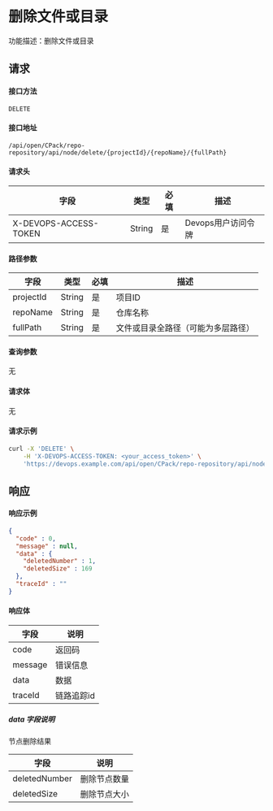 # 删除文件或目录

功能描述：删除文件或目录



## 请求

#### 接口方法

`DELETE`

#### 接口地址

`/api/open/CPack/repo-repository/api/node/delete/{projectId}/{repoName}/{fullPath}`

#### 请求头

| 字段                  | 类型   | 必填 | 描述               |
| --------------------- | ------ | ---- | ------------------ |
| X-DEVOPS-ACCESS-TOKEN | String | 是   | Devops用户访问令牌 |

#### 路径参数

| 字段      | 类型   | 必填 | 描述                               |
| --------- | ------ | ---- | ---------------------------------- |
| projectId | String | 是   | 项目ID                             |
| repoName  | String | 是   | 仓库名称                           |
| fullPath  | String | 是   | 文件或目录全路径（可能为多层路径） |

#### 查询参数

无

#### 请求体

无

#### 请求示例

```bash
curl -X 'DELETE' \
    -H 'X-DEVOPS-ACCESS-TOKEN: <your_access_token>' \
    'https://devops.example.com/api/open/CPack/repo-repository/api/node/delete/{projectId}/{repoName}/{fullPath}
```



## 响应

#### 响应示例

```json
{
  "code" : 0,
  "message" : null,
  "data" : {
    "deletedNumber" : 1,
    "deletedSize" : 169
  },
  "traceId" : ""
}
```

#### 响应体

| 字段      | 说明     |
|---------|--------|
| code    | 返回码    |
| message | 错误信息   |
| data    | 数据     |
| traceId | 链路追踪id |

##### data 字段说明

节点删除结果

| 字段            | 说明     |
|---------------|--------|
| deletedNumber | 删除节点数量 |
| deletedSize   | 删除节点大小 |
